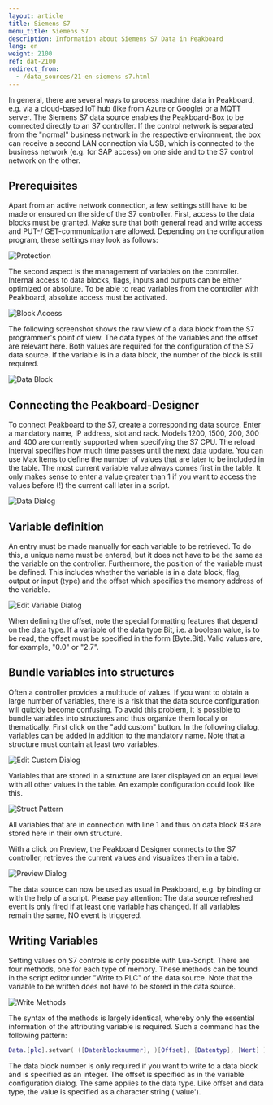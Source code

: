 ```yaml
---
layout: article
title: Siemens S7
menu_title: Siemens S7
description: Information about Siemens S7 Data in Peakboard
lang: en
weight: 2100
ref: dat-2100
redirect_from:
  - /data_sources/21-en-siemens-s7.html
---
```

In general, there are several ways to process machine data in Peakboard, e.g. via a cloud-based IoT hub (like from Azure or Google) or a MQTT server. The Siemens S7 data source enables the Peakboard-Box to be connected directly to an S7 controller. If the control network is separated from the "normal" business network in the respective environment, the box can receive a second LAN connection via USB, which is connected to the business network (e.g. for SAP access) on one side and to the S7 control network on the other.

## Prerequisites

Apart from an active network connection, a few settings still have to be made or ensured on the side of the S7 controller. First, access to the data blocks must be granted. Make sure that both general read and write access and PUT-/ GET-communication are allowed. Depending on the configuration program, these settings may look as follows:

![Protection](/assets/images/data-sources/siemens-s7/datenquelle-s7-00-protection.png)

The second aspect is the management of variables on the controller. Internal access to data blocks, flags, inputs and outputs can be either optimized or absolute. To be able to read variables from the controller with Peakboard, absolute access must be activated.

![Block Access](/assets/images/data-sources/siemens-s7/datenquelle-s7-01-block-access.png)

The following screenshot shows the raw view of a data block from the S7 programmer's point of view. The data types of the variables and the offset are relevant here. Both values are required for the configuration of the S7 data source. If the variable is in a data block, the number of the block is still required.

![Data Block](/assets/images/data-sources/siemens-s7/datenquelle-s7-02-data-block.png)


## Connecting the Peakboard-Designer

To connect Peakboard to the S7, create a corresponding data source. Enter a mandatory name, IP address, slot and rack. Models 1200, 1500, 200, 300 and 400 are currently supported when specifying the S7 CPU. The reload interval specifies how much time passes until the next data update. You can use Max Items to define the number of values that are later to be included in the table. The most current variable value always comes first in the table. It only makes sense to enter a value greater than 1 if you want to access the values before (!) the current call later in a script.

![Data Dialog](/assets/images/data-sources/siemens-s7/datenquelle-s7-03-edit-data-dialog.png)

## Variable definition

An entry must be made manually for each variable to be retrieved. To do this, a unique name must be entered, but it does not have to be the same as the variable on the controller. Furthermore, the position of the variable must be defined. This includes whether the variable is in a data block, flag, output or input (type) and the offset which specifies the memory address of the variable.

![Edit Variable Dialog](/assets/images/data-sources/siemens-s7/datenquelle-s7-04-edit-variable-dialog.png)

When defining the offset, note the special formatting features that depend on the data type.
If a variable of the data type Bit, i.e. a boolean value, is to be read, the offset must be specified in the form [Byte.Bit]. Valid values are, for example, "0.0" or "2.7".

## Bundle variables into structures

Often a controller provides a multitude of values. If you want to obtain a large number of variables, there is a risk that the data source configuration will quickly become confusing.
To avoid this problem, it is possible to bundle variables into structures and thus organize them locally or thematically.
First click on the "add custom" button.
In the following dialog, variables can be added in addition to the mandatory name. Note that a structure must contain at least two variables.

![Edit Custom Dialog](/assets/images/data-sources/siemens-s7/datenquelle-s7-05-edit-custom-dialog.png)

Variables that are stored in a structure are later displayed on an equal level with all other values in the table.
An example configuration could look like this.

![Struct Pattern](/assets/images/data-sources/siemens-s7/datenquelle-s7-06-struct-pattern.png)

All variables that are in connection with line 1 and thus on data block #3 are stored here in their own structure.

With a click on Preview, the Peakboard Designer connects to the S7 controller, retrieves the current values and visualizes them in a table.

![Preview Dialog](/assets/images/data-sources/siemens-s7/datenquelle-s7-07-preview-dialog.png)

The data source can now be used as usual in Peakboard, e.g. by binding or with the help of a script. Please pay attention: The data source refreshed event is only fired if at least one variable has changed. If all variables remain the same, NO event is triggered.

## Writing Variables

Setting values on S7 controls is only possible with Lua-Script. There are four methods, one for each type of memory. These methods can be found in the script editor under "Write to PLC" of the data source.
Note that the variable to be written does not have to be stored in the data source.

![Write Methods](/assets/images/data-sources/siemens-s7/datenquelle-s7-08-write-methods.png)

The syntax of the methods is largely identical, whereby only the essential information of the attributing variable is required.
Such a command has the following pattern:

```lua
Data.[plc].setvar( ([Datenblocknummer], )[Offset], [Datentyp], [Wert] )
```

The data block number is only required if you want to write to a data block and is specified as an integer.
The offset is specified as in the variable configuration dialog.
The same applies to the data type.
Like offset and data type, the value is specified as a character string ('value').
